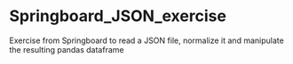 # Springboard_JSON_exercise
Exercise from Springboard to read a JSON file, normalize it and manipulate the resulting pandas dataframe
